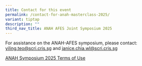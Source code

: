 ```yaml
---
title: Contact for this event
permalink: /contact-for-anah-masterclass-2025/
variant: tiptap
description: ""
third_nav_title: ANAH AFES Joint Symposium 2025
---
```

<p>For assistance on the ANAH-AFES symposium, please contact: <a href="mailto:yiling.teo@scri.cris.sg" rel="noopener noreferrer nofollow" target="_blank">yiling.teo@scri.cris.sg</a> and
<a href="mailto:janice.chia.wl@scri.cris.sg" rel="noopener noreferrer nofollow" target="_blank">janice.chia.wl@scri.cris.sg</a>
</p>
<p><a href="/anah-afes-joint-symposium-2025-terms-of-use/" rel="noopener nofollow" target="_blank">ANAH Symposium 2025 Terms of Use</a>
</p>
